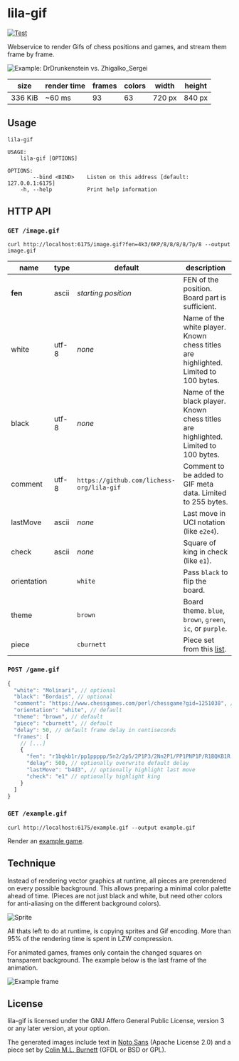 # lila-gif

[![Test](https://github.com/lichess-org/lila-gif/actions/workflows/test.yml/badge.svg)](https://github.com/lichess-org/lila-gif/actions/workflows/test.yml)

Webservice to render Gifs of chess positions and games, and stream them
frame by frame.

![Example: DrDrunkenstein vs. Zhigalko_Sergei](/example.gif)

| size    | render time | frames | colors | width  | height |
| ------- | ----------- | ------ | ------ | ------ | ------ |
| 336 KiB | ~60 ms      | 93     | 63     | 720 px | 840 px |

## Usage

```
lila-gif

USAGE:
    lila-gif [OPTIONS]

OPTIONS:
        --bind <BIND>    Listen on this address [default: 127.0.0.1:6175]
    -h, --help           Print help information
```

## HTTP API

### `GET /image.gif`

```
curl http://localhost:6175/image.gif?fen=4k3/6KP/8/8/8/8/7p/8 --output image.gif
```

| name        | type  | default                                   | description                                                                                  |
| ----------- | ----- | ----------------------------------------- | -------------------------------------------------------------------------------------------- |
| **fen**     | ascii | _starting position_                       | FEN of the position. Board part is sufficient.                                               |
| white       | utf-8 | _none_                                    | Name of the white player. Known chess titles are highlighted. Limited to 100 bytes.          |
| black       | utf-8 | _none_                                    | Name of the black player. Known chess titles are highlighted. Limited to 100 bytes.          |
| comment     | utf-8 | `https://github.com/lichess-org/lila-gif` | Comment to be added to GIF meta data. Limited to 255 bytes.                                  |
| lastMove    | ascii | _none_                                    | Last move in UCI notation (like `e2e4`).                                                     |
| check       | ascii | _none_                                    | Square of king in check (like `e1`).                                                         |
| orientation |       | `white`                                   | Pass `black` to flip the board.                                                              |
| theme       |       | `brown`                                   | Board theme. `blue`, `brown`, `green`, `ic`, or `purple`.                                    |
| piece       |       | `cburnett`                                | Piece set from this [list](https://github.com/lichess-org/lila-gif/tree/master/theme/piece). |

### `POST /game.gif`

```javascript
{
  "white": "Molinari", // optional
  "black": "Bordais", // optional
  "comment": "https://www.chessgames.com/perl/chessgame?gid=1251038", // optional
  "orientation": "white", // default
  "theme": "brown", // default
  "piece": "cburnett", // default
  "delay": 50, // default frame delay in centiseconds
  "frames": [
    // [...]
    {
      "fen": "r1bqkb1r/pp1ppppp/5n2/2p5/2P1P3/2Nn2P1/PP1PNP1P/R1BQKB1R w KQkq - 1 6",
      "delay": 500, // optionally overwrite default delay
      "lastMove": "b4d3", // optionally highlight last move
      "check": "e1" // optionally highlight king
    }
  ]
}
```

### `GET /example.gif`

```
curl http://localhost:6175/example.gif --output example.gif
```

Render an [example game](https://lichess.org/Q0iQs5Zi).

## Technique

Instead of rendering vector graphics at runtime, all pieces are prerendered
on every possible background. This allows preparing a minimal color palette
ahead of time. (Pieces are not just black and white, but need other colors
for anti-aliasing on the different background colors).

![Sprite](/theme/sprite.gif)

All thats left to do at runtime, is copying sprites and Gif encoding.
More than 95% of the rendering time is spent in LZW compression.

For animated games, frames only contain the changed squares on transparent
background. The example below is the last frame of the animation.

![Example frame](/example-frame.gif)

## License

lila-gif is licensed under the GNU Affero General Public License, version 3 or
any later version, at your option.

The generated images include text in
[Noto Sans](https://fonts.google.com/specimen/Noto+Sans) (Apache License 2.0)
and a piece set by
[Colin M.L. Burnett](https://en.wikipedia.org/wiki/User:Cburnett)
(GFDL or BSD or GPL).
